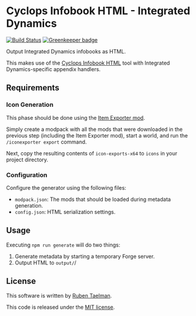 # Cyclops Infobook HTML - Integrated Dynamics

[![Build Status](https://travis-ci.org/CyclopsMC/infobook-html-integrateddynamics.svg?branch=master)](https://travis-ci.org/CyclopsMC/infobook-html-integrateddynamics)
[![Greenkeeper badge](https://badges.greenkeeper.io/CyclopsMC/infobook-html-integrateddynamics.svg)](https://greenkeeper.io/)

Output Integrated Dynamics infobooks as HTML.

This makes use of the [Cyclops Infobook HTML](https://github.com/CyclopsMC/infobook-html) tool with Integrated Dynamics-specific appendix handlers.

## Requirements

### Icon Generation

This phase should be done using the [Item Exporter mod](https://github.com/CyclopsMC/IconExporter).

Simply create a modpack with all the mods that were downloaded in the previous step (including the Item Exporter mod),
start a world, and run the `/iconexporter export` command.

Next, copy the resulting contents of `icon-exports-x64` to `icons` in your project directory.

### Configuration

Configure the generator using the following files:

* `modpack.json`: The mods that should be loaded during metadata generation.
* `config.json`: HTML serialization settings.

## Usage

Executing `npm run generate` will do two things:

1. Generate metadata by starting a temporary Forge server.
2. Output HTML to `output/`/

## License
This software is written by [Ruben Taelman](http://rubensworks.net/).

This code is released under the [MIT license](http://opensource.org/licenses/MIT).